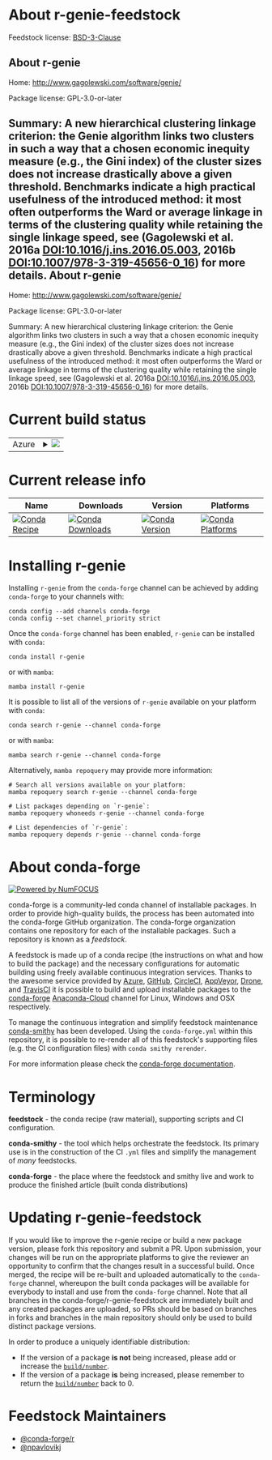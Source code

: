 About r-genie-feedstock
=======================

Feedstock license: [BSD-3-Clause](https://github.com/conda-forge/r-genie-feedstock/blob/main/LICENSE.txt)

About r-genie
-------------

Home: http://www.gagolewski.com/software/genie/

Package license: GPL-3.0-or-later

Summary: A new hierarchical clustering linkage criterion: the Genie algorithm links two clusters in such a way that a chosen economic inequity measure (e.g., the Gini index) of the cluster sizes does not increase drastically above a given threshold. Benchmarks indicate a high practical usefulness of the introduced method: it most often outperforms the Ward or average linkage in terms of the clustering quality while retaining the single linkage speed, see (Gagolewski et al. 2016a <DOI:10.1016/j.ins.2016.05.003>, 2016b <DOI:10.1007/978-3-319-45656-0_16>) for more details.
About r-genie
-------------

Home: http://www.gagolewski.com/software/genie/

Package license: GPL-3.0-or-later

Summary: A new hierarchical clustering linkage criterion: the Genie algorithm links two clusters in such a way that a chosen economic inequity measure (e.g., the Gini index) of the cluster sizes does not increase drastically above a given threshold. Benchmarks indicate a high practical usefulness of the introduced method: it most often outperforms the Ward or average linkage in terms of the clustering quality while retaining the single linkage speed, see (Gagolewski et al. 2016a <DOI:10.1016/j.ins.2016.05.003>, 2016b <DOI:10.1007/978-3-319-45656-0_16>) for more details.

Current build status
====================


<table>
    
  <tr>
    <td>Azure</td>
    <td>
      <details>
        <summary>
          <a href="https://dev.azure.com/conda-forge/feedstock-builds/_build/latest?definitionId=8408&branchName=main">
            <img src="https://dev.azure.com/conda-forge/feedstock-builds/_apis/build/status/r-genie-feedstock?branchName=main">
          </a>
        </summary>
        <table>
          <thead><tr><th>Variant</th><th>Status</th></tr></thead>
          <tbody><tr>
              <td>linux_64_r_base4.2</td>
              <td>
                <a href="https://dev.azure.com/conda-forge/feedstock-builds/_build/latest?definitionId=8408&branchName=main">
                  <img src="https://dev.azure.com/conda-forge/feedstock-builds/_apis/build/status/r-genie-feedstock?branchName=main&jobName=linux&configuration=linux%20linux_64_r_base4.2" alt="variant">
                </a>
              </td>
            </tr><tr>
              <td>linux_64_r_base4.3</td>
              <td>
                <a href="https://dev.azure.com/conda-forge/feedstock-builds/_build/latest?definitionId=8408&branchName=main">
                  <img src="https://dev.azure.com/conda-forge/feedstock-builds/_apis/build/status/r-genie-feedstock?branchName=main&jobName=linux&configuration=linux%20linux_64_r_base4.3" alt="variant">
                </a>
              </td>
            </tr><tr>
              <td>osx_64_r_base4.2</td>
              <td>
                <a href="https://dev.azure.com/conda-forge/feedstock-builds/_build/latest?definitionId=8408&branchName=main">
                  <img src="https://dev.azure.com/conda-forge/feedstock-builds/_apis/build/status/r-genie-feedstock?branchName=main&jobName=osx&configuration=osx%20osx_64_r_base4.2" alt="variant">
                </a>
              </td>
            </tr><tr>
              <td>osx_64_r_base4.3</td>
              <td>
                <a href="https://dev.azure.com/conda-forge/feedstock-builds/_build/latest?definitionId=8408&branchName=main">
                  <img src="https://dev.azure.com/conda-forge/feedstock-builds/_apis/build/status/r-genie-feedstock?branchName=main&jobName=osx&configuration=osx%20osx_64_r_base4.3" alt="variant">
                </a>
              </td>
            </tr><tr>
              <td>win_64</td>
              <td>
                <a href="https://dev.azure.com/conda-forge/feedstock-builds/_build/latest?definitionId=8408&branchName=main">
                  <img src="https://dev.azure.com/conda-forge/feedstock-builds/_apis/build/status/r-genie-feedstock?branchName=main&jobName=win&configuration=win%20win_64_" alt="variant">
                </a>
              </td>
            </tr>
          </tbody>
        </table>
      </details>
    </td>
  </tr>
</table>

Current release info
====================

| Name | Downloads | Version | Platforms |
| --- | --- | --- | --- |
| [![Conda Recipe](https://img.shields.io/badge/recipe-r--genie-green.svg)](https://anaconda.org/conda-forge/r-genie) | [![Conda Downloads](https://img.shields.io/conda/dn/conda-forge/r-genie.svg)](https://anaconda.org/conda-forge/r-genie) | [![Conda Version](https://img.shields.io/conda/vn/conda-forge/r-genie.svg)](https://anaconda.org/conda-forge/r-genie) | [![Conda Platforms](https://img.shields.io/conda/pn/conda-forge/r-genie.svg)](https://anaconda.org/conda-forge/r-genie) |

Installing r-genie
==================

Installing `r-genie` from the `conda-forge` channel can be achieved by adding `conda-forge` to your channels with:

```
conda config --add channels conda-forge
conda config --set channel_priority strict
```

Once the `conda-forge` channel has been enabled, `r-genie` can be installed with `conda`:

```
conda install r-genie
```

or with `mamba`:

```
mamba install r-genie
```

It is possible to list all of the versions of `r-genie` available on your platform with `conda`:

```
conda search r-genie --channel conda-forge
```

or with `mamba`:

```
mamba search r-genie --channel conda-forge
```

Alternatively, `mamba repoquery` may provide more information:

```
# Search all versions available on your platform:
mamba repoquery search r-genie --channel conda-forge

# List packages depending on `r-genie`:
mamba repoquery whoneeds r-genie --channel conda-forge

# List dependencies of `r-genie`:
mamba repoquery depends r-genie --channel conda-forge
```


About conda-forge
=================

[![Powered by
NumFOCUS](https://img.shields.io/badge/powered%20by-NumFOCUS-orange.svg?style=flat&colorA=E1523D&colorB=007D8A)](https://numfocus.org)

conda-forge is a community-led conda channel of installable packages.
In order to provide high-quality builds, the process has been automated into the
conda-forge GitHub organization. The conda-forge organization contains one repository
for each of the installable packages. Such a repository is known as a *feedstock*.

A feedstock is made up of a conda recipe (the instructions on what and how to build
the package) and the necessary configurations for automatic building using freely
available continuous integration services. Thanks to the awesome service provided by
[Azure](https://azure.microsoft.com/en-us/services/devops/), [GitHub](https://github.com/),
[CircleCI](https://circleci.com/), [AppVeyor](https://www.appveyor.com/),
[Drone](https://cloud.drone.io/welcome), and [TravisCI](https://travis-ci.com/)
it is possible to build and upload installable packages to the
[conda-forge](https://anaconda.org/conda-forge) [Anaconda-Cloud](https://anaconda.org/)
channel for Linux, Windows and OSX respectively.

To manage the continuous integration and simplify feedstock maintenance
[conda-smithy](https://github.com/conda-forge/conda-smithy) has been developed.
Using the ``conda-forge.yml`` within this repository, it is possible to re-render all of
this feedstock's supporting files (e.g. the CI configuration files) with ``conda smithy rerender``.

For more information please check the [conda-forge documentation](https://conda-forge.org/docs/).

Terminology
===========

**feedstock** - the conda recipe (raw material), supporting scripts and CI configuration.

**conda-smithy** - the tool which helps orchestrate the feedstock.
                   Its primary use is in the construction of the CI ``.yml`` files
                   and simplify the management of *many* feedstocks.

**conda-forge** - the place where the feedstock and smithy live and work to
                  produce the finished article (built conda distributions)


Updating r-genie-feedstock
==========================

If you would like to improve the r-genie recipe or build a new
package version, please fork this repository and submit a PR. Upon submission,
your changes will be run on the appropriate platforms to give the reviewer an
opportunity to confirm that the changes result in a successful build. Once
merged, the recipe will be re-built and uploaded automatically to the
`conda-forge` channel, whereupon the built conda packages will be available for
everybody to install and use from the `conda-forge` channel.
Note that all branches in the conda-forge/r-genie-feedstock are
immediately built and any created packages are uploaded, so PRs should be based
on branches in forks and branches in the main repository should only be used to
build distinct package versions.

In order to produce a uniquely identifiable distribution:
 * If the version of a package **is not** being increased, please add or increase
   the [``build/number``](https://docs.conda.io/projects/conda-build/en/latest/resources/define-metadata.html#build-number-and-string).
 * If the version of a package **is** being increased, please remember to return
   the [``build/number``](https://docs.conda.io/projects/conda-build/en/latest/resources/define-metadata.html#build-number-and-string)
   back to 0.

Feedstock Maintainers
=====================

* [@conda-forge/r](https://github.com/conda-forge/r/)
* [@npavlovikj](https://github.com/npavlovikj/)

